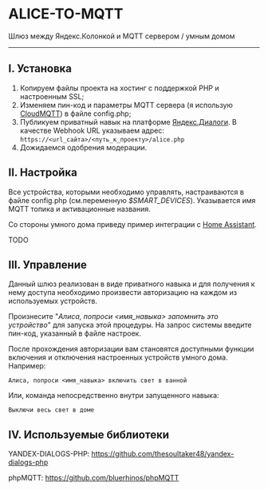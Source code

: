 # ALICE-TO-MQTT

Шлюз между Яндекс.Колонкой и MQTT сервером / умным домом
___

##  I. Установка
1. Копируем файлы проекта на хостинг с поддержкой PHP и настроенным SSL;
2. Изменяем пин-код и параметры MQTT сервера (я использую [CloudMQTT](https://www.cloudmqtt.com/)) в файле config.php;
3. Публикуем приватный навык на платформе [Яндекс.Диалоги](https://dialogs.yandex.ru/developer). В качестве Webhook URL указываем адрес:
`https://<url_сайта>/<путь_к_проекту>/alice.php`
4. Дожидаемся одобрения модерации.

##  II. Настройка
Все устройства, которыми необходимо управлять, настраиваются в файле config.php (см.переменную *$SMART_DEVICES*). Указывается имя MQTT топика и активационные названия.

Со стороны умного дома приведу пример интеграции с [Home Assistant](https://github.com/home-assistant/home-assistant).

TODO

##  III. Управление
Данный шлюз реализован в виде приватного навыка и для получения к нему доступа необходимо произвести авторизацию на каждом из используемых устройств.

Произнесите "*Алиса, попроси <имя_навыка> запомнить это устройство*" для запуска этой процедуры. На запрос системы введите пин-код, указанный в файле настроек.

После прохождения авторизации вам становятся доступными функции включения и отключения настроенных устройств умного дома. Например:

	Алиса, попроси <имя_навыка> включить свет в ванной

Или, команда непосредственно внутри запущенного навыка:

	Выключи весь свет в доме

##  IV. Используемые библиотеки
YANDEX-DIALOGS-PHP: https://github.com/thesoultaker48/yandex-dialogs-php

phpMQTT: https://github.com/bluerhinos/phpMQTT
